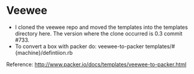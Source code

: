 Veewee
=======
* I cloned the veewee repo and moved the templates into the templates directory here.  The version where the clone occurred is 0.3 commit #733.
* To convert a box with packer do: veewee-to-packer templates/#{machine}/defintiion.rb

Reference: http://www.packer.io/docs/templates/veewee-to-packer.html
